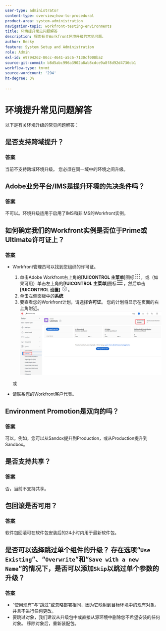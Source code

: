 ```yaml
---
user-type: administrator
content-type: overview;how-to-procedural
product-area: system-administration
navigation-topic: workfront-testing-environments
title: 环境提升常见问题解答
description: 探索有关Workfront环境升级的常见问题。
author: Becky
feature: System Setup and Administration
role: Admin
exl-id: e9794262-80cc-4641-a5c6-7130cf008ba2
source-git-commit: b8d5abc996a3902a8ab8cdce9a8f8d92d4736db1
workflow-type: tm+mt
source-wordcount: '294'
ht-degree: 3%

---
```


# 环境提升常见问题解答

以下是有关环境升级的常见问题解答：

## 是否支持跨域提升？

### 答案

当前不支持跨域环境升级。 您必须在同一域中的环境之间升级。

## Adobe业务平台/IMS是提升环境的先决条件吗？

### 答案

不可以。环境升级适用于启用了IMS和非IMS的Workfront实例。

## 如何确定我们的Workfront实例是否位于Prime或Ultimate许可证上？

### 答案

* Workfront管理员可以找到您组织的许可证。

   1. 单击Adobe Workfront右上角的&#x200B;**[!UICONTROL 主菜单]**&#x200B;图标![主菜单](/help/_includes/assets/main-menu-icon.png)，或（如果可用）单击左上角的&#x200B;**[!UICONTROL 主菜单]**&#x200B;图标![主菜单](/help/_includes/assets/main-menu-icon-left-nav.png)，然后单击&#x200B;**[!UICONTROL 设置]** ![设置图标](/help/_includes/assets/gear-icon-setup.png)。
   1. 单击左侧面板中的&#x200B;**系统**
   1. 要查看您的Workfront计划，请选择&#x200B;**许可证**。
您的计划将显示在页面的右上角附近。
      ![查找计划](assets/locate-plan.png)

  或
* 请联系您的Workfront客户代表。

## Environment Promotion是双向的吗？

### 答案

可以。例如，您可以从Sandox提升到Production，或从Production提升到Sandbox。

## 是否支持共享？

### 答案

否，当前不支持共享。

## 包回滚是否可用？

### 答案

软件包回滚可在软件包安装后的24小时内用于最新软件包。

## 是否可以选择跳过单个组件的升级？ 存在选项“`Use Existing`”、“`Overwrite`”和“`Save with a new Name`”的情况下，是否可以添加`Skip`以跳过单个参数的升级？

### 答案

* “使用现有”与“跳过”或忽略部署相同，因为它映射到目标环境中的现有对象，并且不进行任何更改。
* 要跳过对象，我们建议从升级包中或直接从源环境中删除您不希望安装的任何对象。 移除对象后，重新装配包。
